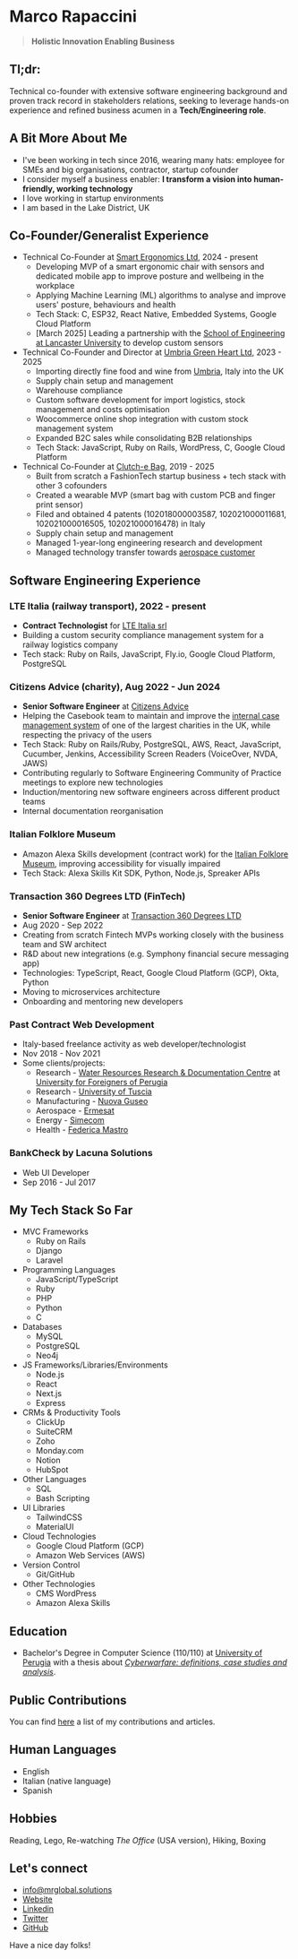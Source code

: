 # Marco Rapaccini
> **Holistic Innovation Enabling Business**

## Tl;dr:
Technical co-founder with extensive software engineering background and proven track record in stakeholders relations,
seeking to leverage hands-on experience and refined business acumen in a **Tech/Engineering role**.

## A Bit More About Me
* I've been working in tech since 2016, wearing many hats: employee for SMEs and big organisations, contractor, startup cofounder
* I consider myself a business enabler: **I transform a vision into human-friendly, working technology**
* I love working in startup environments
* I am based in the Lake District, UK

## Co-Founder/Generalist Experience
* Technical Co-Founder at [Smart Ergonomics Ltd](https://smartergonomics.co.uk), 2024 - present
  * Developing MVP of a smart ergonomic chair with sensors and dedicated mobile app to improve posture and wellbeing in the workplace
  * Applying Machine Learning (ML) algorithms to analyse and improve users' posture, behaviours and health
  * Tech Stack: C, ESP32, React Native, Embedded Systems, Google Cloud Platform
  * [March 2025] Leading a partnership with the [School of Engineering at Lancaster University](https://www.lancaster.ac.uk/engineering/) to develop custom sensors
* Technical Co-Founder and Director at [Umbria Green Heart Ltd](https://umbriagreenheart.co.uk/), 2023 - 2025
  * Importing directly fine food and wine from [Umbria](https://www.youtube.com/watch?v=4Do5DQ2R2Po), Italy into the UK
  * Supply chain setup and management
  * Warehouse compliance
  * Custom software development for import logistics, stock management and costs optimisation
  * Woocommerce online shop integration with custom stock management system
  * Expanded B2C sales while consolidating B2B relationships
  * Tech Stack: JavaScript, Ruby on Rails, WordPress, C, Google Cloud Platform
* Technical Co-Founder at [Clutch-e Bag](https://www.clutchebag.com), 2019 - 2025
  * Built from scratch a FashionTech startup business + tech stack with other 3 cofounders
  * Created a wearable MVP (smart bag with custom PCB and finger print sensor)
  * Filed and obtained 4 patents (102018000003587, 102021000011681, 102021000016505, 102021000016478) in Italy
  * Supply chain setup and management
  * Managed 1-year-long engineering research and development
  * Managed technology transfer towards [aerospace customer](https://www.umbragroup.com/)

## Software Engineering Experience
### LTE Italia (railway transport), 2022 - present
* **Contract Technologist** for [LTE Italia srl](https://www.lte-group.eu/en/Contact/LTE-Italia-Srl.htm)
* Building a custom security compliance management system for a railway logistics company
* Tech stack: Ruby on Rails, JavaScript, Fly.io, Google Cloud Platform, PostgreSQL

### Citizens Advice (charity),  Aug 2022 - Jun 2024
* **Senior Software Engineer** at [Citizens Advice](https://www.citizensadvice.org.uk/)
* Helping the Casebook team to maintain and improve the [internal case management system](https://wearecitizensadvice.org.uk/casebook-an-intro-to-whats-been-happening-and-why-4b33b3ea31e4) of one of the largest charities in the UK, while respecting the privacy of the users
* Tech Stack: Ruby on Rails/Ruby, PostgreSQL, AWS, React, JavaScript, Cucumber, Jenkins, Accessibility Screen Readers (VoiceOver, NVDA, JAWS)
* Contributing regularly to Software Engineering Community of Practice meetings to explore new technologies
* Induction/mentoring new software engineers across different product teams
* Internal documentation reorganisation

### Italian Folklore Museum 
* Amazon Alexa Skills development (contract work) for the [Italian Folklore Museum](https://museoimmaginario.net/immaginario/en/), improving accessibility for visually impaired
* Tech Stack: Alexa Skills Kit SDK, Python, Node.js, Spreaker APIs

### Transaction 360 Degrees LTD (FinTech)
* **Senior Software Engineer** at [Transaction 360 Degrees LTD](https://t360degrees.com)
* Aug 2020 - Sep 2022
* Creating from scratch Fintech MVPs working closely with the business team and SW architect 
* R&D about new integrations (e.g. Symphony financial secure messaging app)
* Technologies: TypeScript, React, Google Cloud Platform (GCP), Okta, Python
* Moving to microservices architecture
* Onboarding and mentoring new developers

### Past Contract Web Development
* Italy-based freelance activity as web developer/technologist
* Nov 2018 - Nov 2021
* Some clients/projects:
  * Research - [Water Resources Research & Documentation Centre](https://warredoc-unistrapg.org/en/)
at [University for Foreigners of Perugia](https://www.unistrapg.it/en)
  * Research - [University of Tuscia](https://www.unitus.it/en/)
  * Manufacturing - [Nuova Guseo](https://www.nuovaguseo.eu/en/)
  * Aerospace - [Ermesat](https://www.ermesat.it/)
  * Energy - [Simecom](https://www.simecom.it/)
  * Health - [Federica Mastro](https://dottoressamastro.com/)

### BankCheck by Lacuna Solutions
* Web UI Developer
* Sep 2016 - Jul 2017

## My Tech Stack So Far
* MVC Frameworks
  * Ruby on Rails
  * Django
  * Laravel
* Programming Languages
  * JavaScript/TypeScript
  * Ruby
  * PHP
  * Python
  * C
* Databases
  * MySQL
  * PostgreSQL
  * Neo4j
* JS Frameworks/Libraries/Environments
  * Node.js
  * React
  * Next.js
  * Express
* CRMs & Productivity Tools
  * ClickUp
  * SuiteCRM
  * Zoho
  * Monday.com
  * Notion
  * HubSpot
* Other Languages
  * SQL
  * Bash Scripting
* UI Libraries
  * TailwindCSS
  * MaterialUI
* Cloud Technologies
  * Google Cloud Platform (GCP)
  * Amazon Web Services (AWS)
* Version Control
  * Git/GitHub
* Other Technologies
  * CMS WordPress
  * Amazon Alexa Skills

## Education
* Bachelor's Degree in Computer Science (110/110) at [University of Perugia](https://www.unipg.it/en/)
with a thesis about [_Cyberwarfare: definitions, case studies and analysis_](https://www.academia.edu/37086526/Cyberwarfare_definizioni_casi_di_studio_e_analisi).

## Public Contributions
You can find [here](https://github.com/rapaccinim/rapaccinim/blob/main/public-contributions/marco-rapaccini-public-contributions.md)
a list of my contributions and articles.

## Human Languages
* English
* Italian (native language)
* Spanish

## Hobbies
Reading, Lego, Re-watching _The Office_ (USA version), Hiking, Boxing

## Let's connect
* [info@mrglobal.solutions](mailto:info@mrglobal.solutions)
* [Website](https://www.webproduct.dev/)
* [Linkedin](https://www.linkedin.com/in/marco-rapaccini/)
* [Twitter](https://twitter.com/RapacciniM)
* [GitHub](https://github.com/rapaccinim/)

Have a nice day folks!

